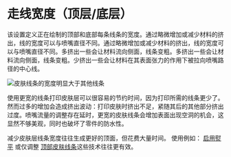 走线宽度（顶层/底层）
====
该设置定义正在绘制的顶部和底部每条线条的宽度。通过略微增加或减少材料的挤出，线的宽度可以与喷嘴直径不同。通过略微增加或减少材料的挤出，线的宽度可以与喷嘴直径不同。多挤出一些会让材料流向侧面，线条变粗。多挤出一些会让材料流向侧面，线条变粗。少挤出一些会让材料在其表面张力的作用下被拉向喷嘴路径的中心线。

<!--screenshot {
"image_path": "skin_line_width.png",
"models": [
{
"script": "flipper_grip.scad",
"transformation": ["scale(0.6)"]
}
],
"camera_position": [0, 37, 107],
"settings": {"skin_line_width": 0.8},
"layer": 300,
"colours": 64
}-->
![皮肤线条的宽度明显大于其他线条](../images/skin_line_width.png)

使用更宽的线条打印皮肤层可以很容易的节约时间，因为打印所需的线条更少了。然而过多的增加会造成挤出波动：打印皮肤时挤出不足，紧随其后的其他部分挤出过度。喷嘴流量的调整存在延时，更宽的皮肤线条会增加表面出现空洞的机会，这显然不够美观，同时也破坏了零件的防水性。

减少皮肤层线条宽度往往生成更好的顶面，但花费大量时间。 使用例如： [启用熨平](../top_bottom/ironing_enabled.md) 或仅调整 [顶部皮肤线条](../top_bottom/roofing_line_width.md)这些技术往往更有效。
